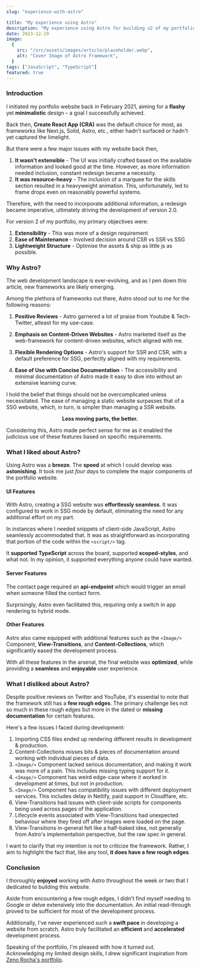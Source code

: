 ```yaml
---
slug: "experience-with-astro"

title: "My experience using Astro"
description: "My experience using Astro for building v2 of my portfolio website"
date: 2023-12-29
image:
  {
    src: "/src/assets/images/article/placeholder.webp",
    alt: "Cover Image of Astro Framework",
  }
tags: ["JavaScript", "TypeScript"]
featured: true
---
```


### Introduction

I initiated my portfolio website back in February 2021, aiming for a **flashy** yet **minimalistic** design – a goal I successfully achieved.

Back then, **Create React App (CRA)** was the default choice for most, as frameworks like Next.js, Solid, Astro, etc., either hadn't surfaced or hadn't yet captured the limelight.

But there were a few major issues with my website back then,

1. **It wasn't extensible** - The UI was initially crafted based on the available information and looked good at the time. However, as more information needed inclusion, constant redesign became a necessity.
2. **It was resource-heavy** - The inclusion of a marquee for the skills section resulted in a heavyweight animation. This, unfortunately, led to frame drops even on reasonably powerful systems.

Therefore, with the need to incorporate additional information, a redesign became imperative, ultimately driving the development of version 2.0.

For version 2 of my portfolio, my primary objectives were:

1. **Extensibility** - This was more of a design requirement
2. **Ease of Maintenance** - Involved decision around CSR vs SSR vs SSG
3. **Lightweight Structure** - Optimise the assets & ship as little js as possible.

### Why Astro?

The web development landscape is ever-evolving, and as I pen down this article, new frameworks are likely emerging.

Among the plethora of frameworks out there, Astro stood out to me for the following reasons:

1. **Positive Reviews** - Astro garnered a lot of praise from Youtube & Tech-Twitter, atleast for my use-case.

2. **Emphasis on Content-Driven Websites** - Astro marketed itself as the web-framework for content-driven websites, which aligned with me.

3. **Flexible Rendering Options** - Astro's support for SSR and CSR, with a default preference for SSG, perfectly aligned with my requirements.

4. **Ease of Use with Concise Documentation** - The accessibility and minimal documentation of Astro made it easy to dive into without an extensive learning curve.

I hold the belief that things should not be overcomplicated unless necessitated. The ease of managing a static website surpasses that of a SSG website, which, in turn, is simpler than managing a SSR website.

**<center>Less moving parts, the better.</center>**

Considering this, Astro made perfect sense for me as it enabled the judicious use of these features based on specific requirements.

### What I liked about Astro?

Using Astro was a **breeze**. The **speed** at which I could develop was **astonishing**. It took me just _four days_ to complete the major components of the portfolio website.

#### UI Features

With Astro, creating a SSG website was **effortlessly seamless**. It was configured to work in SSG mode by default, eliminating the need for any additional effort on my part.

In instances where I needed snippets of client-side JavaScript, Astro seamlessly accommodated that. It was as straightforward as incorporating that portion of the code within the `<script/>` tag.

It **supported TypeScript** across the board, supported **scoped-styles**, and what not. In my opinion, it supported everything anyone could have wanted.

#### Server Features

The contact page required an **api-endpoint** which would trigger an email when someone filled the contact form.

Surprisingly, Astro even facilitated this, requiring only a switch in app rendering to hybrid mode.

#### Other Features

Astro also came equipped with additional features such as the `<Image/>` Component, **View-Transitions**, and **Content-Collections**, which significantly eased the development process.

With all these features in the arsenal, the final website was **optimized**, while providing a **seamless** and **enjoyable** user experience.

### What I disliked about Astro?

Despite positive reviews on Twitter and YouTube, it's essential to note that the framework still has a **few rough edges**. The primary challenge lies not so much in these rough edges but more in the dated or **missing documentation** for certain features.

Here's a few issues I faced during development:

1. Importing CSS files ended up rendering different results in development & production.
2. Content-Collections misses bits & pieces of documentation around working with individual pieces of data.
3. `<Image/>` Component lacked serious documentation, and making it work was more of a pain. This includes missing typing support for it.
4. `<Image/>` Component has weird edge-case where it worked in development at times, but not in production.
5. `<Image/>` Component has compatibility issues with different deployment services. This includes delay in Netlify, paid support in Cloudflare, etc.
6. View-Transitions had issues with client-side scripts for components being used across pages of the application.
7. Lifecycle events associated with View-Transitions had unexpected behaviour where they fired off after images were loaded on the page.
8. View-Transitions in-general felt like a half-baked idea, not generally from Astro's implementation perspective, but the raw spec in general.

I want to clarify that my intention is not to criticize the framework. Rather, I aim to highlight the fact that, like any tool, **it does have a few rough edges**.

### Conclusion

I thoroughly **enjoyed** working with Astro throughout the week or two that I dedicated to building this website.

Aside from encountering a few rough edges, I didn't find myself needing to Google or delve extensively into the documentation. An initial read-through proved to be sufficient for most of the development process.

Additionally, I've never experienced such a **swift pace** in developing a website from scratch. Astro truly facilitated an **efficient** and **accelerated** development process.

Speaking of the portfolio, I'm pleased with how it turned out. Acknowledging my limited design skills, I drew significant inspiration from [Zeno Rocha's portfolio](https://zenorocha.com/).
